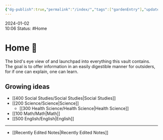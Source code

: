 ```yaml
---
{"dg-publish":true,"permalink":"/index/","tags":["gardenEntry"],"updated":"2024-08-18T15:38:33.812-05:00"}
---
```


2024-01-02  
10:06
Status: #Home
# Home 🌱
The bird's eye view of and launchpad into everything this vault contains. The goal is to offer information in an easily digestible manner for outsiders, for if one can explain, one can learn.
## Growing ideas
- [[400 Social Studies/Social Studies\|Social Studies]]
- [[200 Science/Science\|Science]]
	- [[300 Health Science/Health Science\|Health Science]]
- [[100 Math/Math\|Math]]
- [[500 English/English\|English]]
---
- [[Recently Edited Notes\|Recently Edited Notes]]

